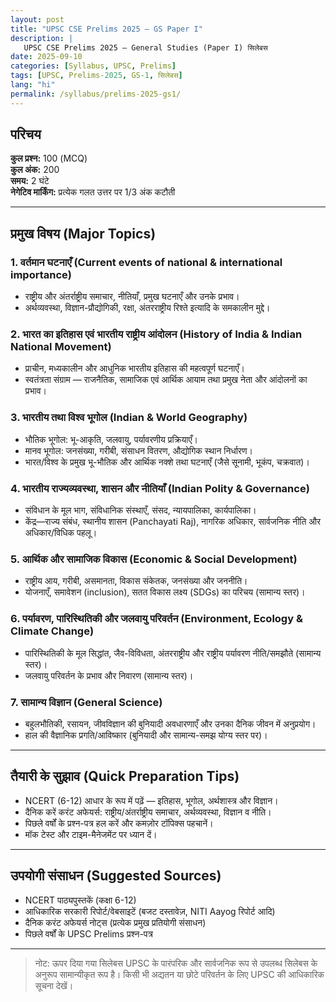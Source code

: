 ```yaml
---
layout: post
title: "UPSC CSE Prelims 2025 — GS Paper I"
description: |
   UPSC CSE Prelims 2025 — General Studies (Paper I) सिलेबस
date: 2025-09-10
categories: [Syllabus, UPSC, Prelims]
tags: [UPSC, Prelims-2025, GS-1, सिलेबस]
lang: "hi"
permalink: /syllabus/prelims-2025-gs1/
---
```


## परिचय  
**कुल प्रश्न:** 100 (MCQ)  
**कुल अंक:** 200  
**समय:** 2 घंटे  
**नेगेटिव मार्किंग:** प्रत्येक गलत उत्तर पर 1/3 अंक कटौती

---

## प्रमुख विषय (Major Topics)

### 1. वर्तमान घटनाएँ (Current events of national & international importance)
- राष्ट्रीय और अंतर्राष्ट्रीय समाचार, नीतियाँ, प्रमुख घटनाएँ और उनके प्रभाव।  
- अर्थव्यवस्था, विज्ञान-प्रौद्योगिकी, रक्षा, अंतरराष्ट्रीय रिश्ते इत्यादि के समकालीन मुद्दे।

### 2. भारत का इतिहास एवं भारतीय राष्ट्रीय आंदोलन (History of India & Indian National Movement)
- प्राचीन, मध्यकालीन और आधुनिक भारतीय इतिहास की महत्वपूर्ण घटनाएँ।  
- स्वतंत्रता संग्राम — राजनैतिक, सामाजिक एवं आर्थिक आयाम तथा प्रमुख नेता और आंदोलनों का प्रभाव।

### 3. भारतीय तथा विश्व भूगोल (Indian & World Geography)
- भौतिक भूगोल: भू-आकृति, जलवायु, पर्यावरणीय प्रक्रियाएँ।  
- मानव भूगोल: जनसंख्या, गरीबी, संसाधन वितरण, औद्योगिक स्थान निर्धारण।  
- भारत/विश्व के प्रमुख भू-भौतिक और आर्थिक नक्शे तथा घटनाएँ (जैसे सूनामी, भूकंप, चक्रवात)।

### 4. भारतीय राज्यव्यवस्था, शासन और नीतियाँ (Indian Polity & Governance)
- संविधान के मूल भाग, संविधानिक संस्थाएँ, संसद, न्यायपालिका, कार्यपालिका।  
- केंद्र—राज्य संबंध, स्थानीय शासन (Panchayati Raj), नागरिक अधिकार, सार्वजनिक नीति और अधिकार/विधिक पहलू।

### 5. आर्थिक और सामाजिक विकास (Economic & Social Development)
- राष्ट्रीय आय, गरीबी, असमानता, विकास संकेतक, जनसंख्या और जननीति।  
- योजनाएँ, समावेशन (inclusion), सतत विकास लक्ष्य (SDGs) का परिचय (सामान्य स्तर)।

### 6. पर्यावरण, पारिस्थितिकी और जलवायु परिवर्तन (Environment, Ecology & Climate Change)
- पारिस्थितिकी के मूल सिद्धांत, जैव-विविधता, अंतरराष्ट्रीय और राष्ट्रीय पर्यावरण नीति/समझौते (सामान्य स्तर)।  
- जलवायु परिवर्तन के प्रभाव और निवारण (सामान्य स्तर)।

### 7. सामान्य विज्ञान (General Science)
- बहुलभौतिकी, रसायन, जीवविज्ञान की बुनियादी अवधारणाएँ और उनका दैनिक जीवन में अनुप्रयोग।  
- हाल की वैज्ञानिक प्रगति/आविष्कार (बुनियादी और सामान्य-समझ योग्य स्तर पर)।

---

## तैयारी के सुझाव (Quick Preparation Tips)
- NCERT (6-12) आधार के रूप में पढ़ें — इतिहास, भूगोल, अर्थशास्त्र और विज्ञान।  
- दैनिक करें करंट अफेयर्स: राष्ट्रीय/अंतर्राष्ट्रीय समाचार, अर्थव्यवस्था, विज्ञान व नीति।  
- पिछले वर्षों के प्रश्न-पत्र हल करें और कमज़ोर टॉपिक्स पहचानें।  
- मॉक टेस्ट और टाइम-मैनेजमेंट पर ध्यान दें।

---

## उपयोगी संसाधन (Suggested Sources)
- NCERT पाठ्यपुस्तकें (कक्षा 6-12)  
- आधिकारिक सरकारी रिपोर्ट/वेबसाइटें (बजट दस्तावेज़, NITI Aayog रिपोर्ट आदि)  
- दैनिक करंट अफेयर्स नोट्स (प्रत्येक प्रमुख प्रतियोगी संसाधन)  
- पिछले वर्षों के UPSC Prelims प्रश्न-पत्र

---

> नोट: ऊपर दिया गया सिलेबस UPSC के पारंपरिक और सार्वजनिक रूप से उपलब्ध सिलेबस के अनुरूप सामान्यीकृत रूप है। किसी भी अद्यतन या छोटे परिवर्तन के लिए UPSC की आधिकारिक सूचना देखें।
